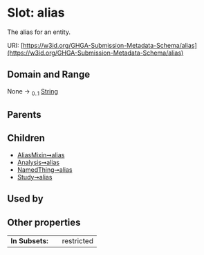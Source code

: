 
# Slot: alias


The alias for an entity.

URI: [https://w3id.org/GHGA-Submission-Metadata-Schema/alias](https://w3id.org/GHGA-Submission-Metadata-Schema/alias)


## Domain and Range

None &#8594;  <sub>0..1</sub> [String](types/String.md)

## Parents


## Children

 *  [AliasMixin➞alias](AliasMixin_alias.md)
 *  [Analysis➞alias](Analysis_alias.md)
 *  [NamedThing➞alias](NamedThing_alias.md)
 *  [Study➞alias](Study_alias.md)

## Used by


## Other properties

|  |  |  |
| --- | --- | --- |
| **In Subsets:** | | restricted |

